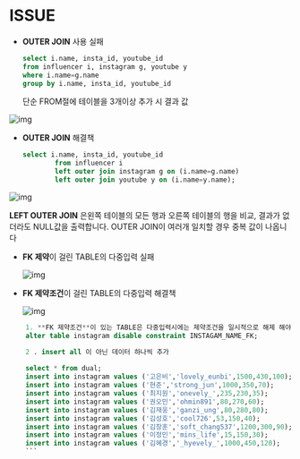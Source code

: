 # ISSUE

- **OUTER JOIN** 사용 실패

    ```sql
    select i.name, insta_id, youtube_id
    from influencer i, instagram g, youtube y
    where i.name=g.name
    group by i.name, insta_id, youtube_id
    ```

    단순 FROM절에 테이블을 3개이상 추가 시 결과 값

 ![img](https://i.imgur.com/zBXfQoc.png)

- **OUTER JOIN** 해결책

    ```sql
    select i.name, insta_id, youtube_id
            from influencer i
            left outer join instagram g on (i.name=g.name)
            left outer join youtube y on (i.name=y.name);
    ```
![img](https://i.imgur.com/IGYKpWS.png)
 

 **LEFT OUTER JOIN** 은왼쪽 테이블의 모든 행과 오른쪽 테이블의 행을 비교, 결과가 없더라도 NULL값을 출력합니다. OUTER JOIN이 여러개 일치할 경우 중복 값이 나옵니다

- **FK 제약**이 걸린 TABLE의 다중입력 실패

   ![img](https://i.imgur.com/ivo3Kwi.png)

- **FK 제약조건**이 걸린 TABLE의 다중입력 해결책

   ![img](https://i.imgur.com/zcYW2lT.png)
```sql
    1. **FK 제약조건**이 있는 TABLE은 다중입력시에는 제약조건을 일시적으로 해제 해야함 
    alter table instagram disable constraint INSTAGAM_NAME_FK;

    2 . insert all 이 아닌 데이터 하나씩 추가 
    
    select * from dual;
    insert into instagram values ('고은비','lovely_eunbi',1500,430,100);
    insert into instagram values ('현준','strong_jun',1000,350,70);
    insert into instagram values ('최지원','onevely_',235,230,35);
    insert into instagram values ('권오민','ohmin891',80,270,60);
    insert into instagram values ('김재웅','ganzi_ung',80,280,80);
    insert into instagram values ('김성호','cool726',53,150,40);
    insert into instagram values ('김창훈','soft_chang537',1200,300,90);
    insert into instagram values ('이정민','mins_life',15,150,30);
    insert into instagram values ('김혜경','_hyevely_',1000,450,120);
    ```
